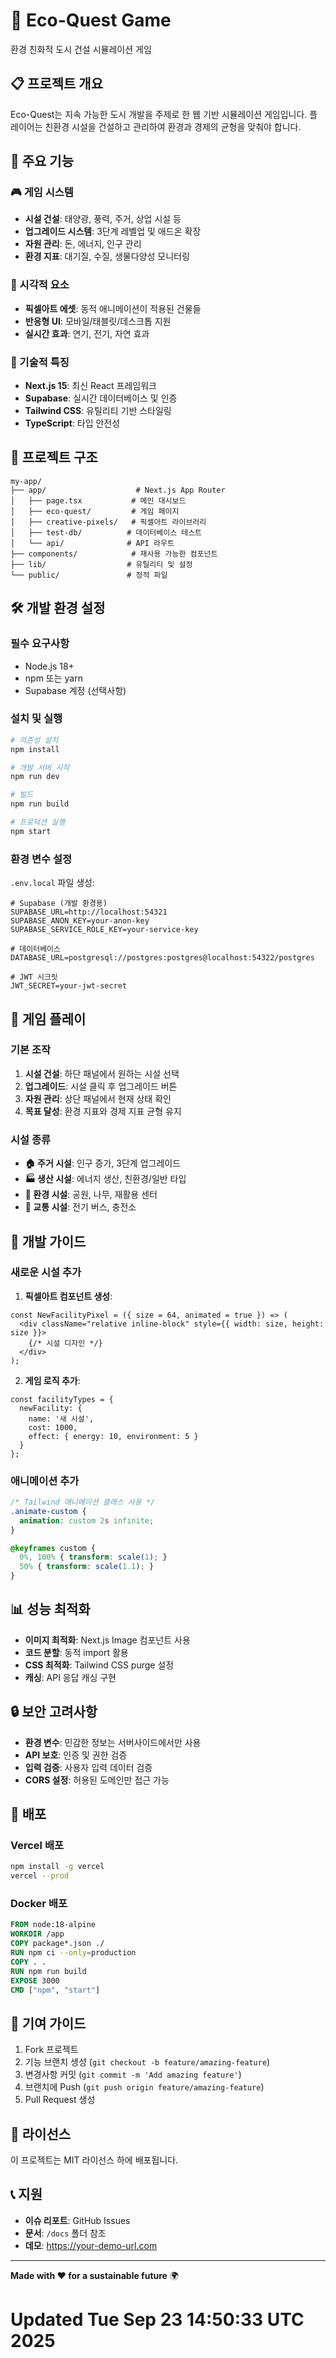 # 🌱 Eco-Quest Game

환경 친화적 도시 건설 시뮬레이션 게임

## 📋 프로젝트 개요

Eco-Quest는 지속 가능한 도시 개발을 주제로 한 웹 기반 시뮬레이션 게임입니다. 플레이어는 친환경 시설을 건설하고 관리하여 환경과 경제의 균형을 맞춰야 합니다.

## 🚀 주요 기능

### 🎮 게임 시스템
- **시설 건설**: 태양광, 풍력, 주거, 상업 시설 등
- **업그레이드 시스템**: 3단계 레벨업 및 애드온 확장
- **자원 관리**: 돈, 에너지, 인구 관리
- **환경 지표**: 대기질, 수질, 생물다양성 모니터링

### 🎨 시각적 요소
- **픽셀아트 에셋**: 동적 애니메이션이 적용된 건물들
- **반응형 UI**: 모바일/태블릿/데스크톱 지원
- **실시간 효과**: 연기, 전기, 자연 효과

### 🔧 기술적 특징
- **Next.js 15**: 최신 React 프레임워크
- **Supabase**: 실시간 데이터베이스 및 인증
- **Tailwind CSS**: 유틸리티 기반 스타일링
- **TypeScript**: 타입 안전성

## 📁 프로젝트 구조

```
my-app/
├── app/                    # Next.js App Router
│   ├── page.tsx           # 메인 대시보드
│   ├── eco-quest/         # 게임 페이지
│   ├── creative-pixels/   # 픽셀아트 라이브러리
│   ├── test-db/          # 데이터베이스 테스트
│   └── api/              # API 라우트
├── components/            # 재사용 가능한 컴포넌트
├── lib/                  # 유틸리티 및 설정
└── public/               # 정적 파일
```

## 🛠️ 개발 환경 설정

### 필수 요구사항
- Node.js 18+
- npm 또는 yarn
- Supabase 계정 (선택사항)

### 설치 및 실행

```bash
# 의존성 설치
npm install

# 개발 서버 시작
npm run dev

# 빌드
npm run build

# 프로덕션 실행
npm start
```

### 환경 변수 설정

`.env.local` 파일 생성:

```env
# Supabase (개발 환경용)
SUPABASE_URL=http://localhost:54321
SUPABASE_ANON_KEY=your-anon-key
SUPABASE_SERVICE_ROLE_KEY=your-service-key

# 데이터베이스
DATABASE_URL=postgresql://postgres:postgres@localhost:54322/postgres

# JWT 시크릿
JWT_SECRET=your-jwt-secret
```

## 🎯 게임 플레이

### 기본 조작
1. **시설 건설**: 하단 패널에서 원하는 시설 선택
2. **업그레이드**: 시설 클릭 후 업그레이드 버튼
3. **자원 관리**: 상단 패널에서 현재 상태 확인
4. **목표 달성**: 환경 지표와 경제 지표 균형 유지

### 시설 종류
- **🏠 주거 시설**: 인구 증가, 3단계 업그레이드
- **🏭 생산 시설**: 에너지 생산, 친환경/일반 타입
- **🌿 환경 시설**: 공원, 나무, 재활용 센터
- **🚗 교통 시설**: 전기 버스, 충전소

## 🔧 개발 가이드

### 새로운 시설 추가

1. **픽셀아트 컴포넌트 생성**:
```tsx
const NewFacilityPixel = ({ size = 64, animated = true }) => (
  <div className="relative inline-block" style={{ width: size, height: size }}>
    {/* 시설 디자인 */}
  </div>
);
```

2. **게임 로직 추가**:
```tsx
const facilityTypes = {
  newFacility: {
    name: '새 시설',
    cost: 1000,
    effect: { energy: 10, environment: 5 }
  }
};
```

### 애니메이션 추가

```css
/* Tailwind 애니메이션 클래스 사용 */
.animate-custom {
  animation: custom 2s infinite;
}

@keyframes custom {
  0%, 100% { transform: scale(1); }
  50% { transform: scale(1.1); }
}
```

## 📊 성능 최적화

- **이미지 최적화**: Next.js Image 컴포넌트 사용
- **코드 분할**: 동적 import 활용
- **CSS 최적화**: Tailwind CSS purge 설정
- **캐싱**: API 응답 캐싱 구현

## 🔒 보안 고려사항

- **환경 변수**: 민감한 정보는 서버사이드에서만 사용
- **API 보호**: 인증 및 권한 검증
- **입력 검증**: 사용자 입력 데이터 검증
- **CORS 설정**: 허용된 도메인만 접근 가능

## 🚀 배포

### Vercel 배포
```bash
npm install -g vercel
vercel --prod
```

### Docker 배포
```dockerfile
FROM node:18-alpine
WORKDIR /app
COPY package*.json ./
RUN npm ci --only=production
COPY . .
RUN npm run build
EXPOSE 3000
CMD ["npm", "start"]
```

## 🤝 기여 가이드

1. Fork 프로젝트
2. 기능 브랜치 생성 (`git checkout -b feature/amazing-feature`)
3. 변경사항 커밋 (`git commit -m 'Add amazing feature'`)
4. 브랜치에 Push (`git push origin feature/amazing-feature`)
5. Pull Request 생성

## 📝 라이선스

이 프로젝트는 MIT 라이선스 하에 배포됩니다.

## 📞 지원

- **이슈 리포트**: GitHub Issues
- **문서**: `/docs` 폴더 참조
- **데모**: https://your-demo-url.com

---

**Made with ❤️ for a sustainable future** 🌍
# Updated Tue Sep 23 14:50:33 UTC 2025
